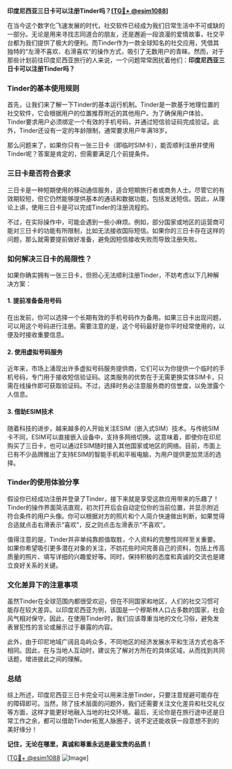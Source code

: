 **印度尼西亚三日卡可以注册Tinder吗？[[TG💪+ @esim1088](https://t.me/s/esim1088)]**

在当今这个数字化飞速发展的时代，社交软件已经成为我们日常生活中不可或缺的一部分。无论是用来寻找志同道合的朋友，还是邂逅一段浪漫的爱情故事，社交平台都为我们提供了极大的便利。而Tinder作为一款全球知名的社交应用，凭借其独特的“左滑不喜欢、右滑喜欢”的操作方式，吸引了无数用户的青睐。然而，对于那些计划前往印度尼西亚旅行的人来说，一个问题常常困扰着他们：**印度尼西亚三日卡可以注册Tinder吗？**

### **Tinder的基本使用规则**

首先，让我们来了解一下Tinder的基本运行机制。Tinder是一款基于地理位置的社交软件，它会根据用户的位置推荐附近的其他用户。为了确保用户体验，Tinder要求用户必须绑定一个有效的手机号码，并通过短信验证码完成验证。此外，Tinder还设有一定的年龄限制，通常要求用户年满18岁。

那么问题来了，如果你只有一张三日卡（即临时SIM卡），能否顺利注册并使用Tinder呢？答案是肯定的，但需要满足几个前提条件。

### **三日卡是否符合要求**

三日卡是一种短期使用的移动通信服务，适合短期旅行者或商务人士。尽管它的有效期较短，但它仍然能够提供基本的通话和数据功能，包括发送短信。因此，从理论上讲，使用三日卡是可以完成Tinder的注册流程的。

不过，在实际操作中，可能会遇到一些小麻烦。例如，部分国家或地区的运营商可能对三日卡的功能有所限制，比如无法接收国际短信。如果你的三日卡存在这样的问题，那么就需要提前做好准备，避免因短信接收失败而导致注册失败。

### **如何解决三日卡的局限性？**

如果你确实拥有一张三日卡，但担心无法顺利注册Tinder，不妨考虑以下几种解决方案：

#### **1. 提前准备备用号码**
在出发前，你可以选择一个长期有效的手机号码作为备用。如果三日卡出现问题，可以用这个号码进行注册。需要注意的是，这个号码最好是你平时经常使用的，以便及时接收重要信息。

#### **2. 使用虚拟号码服务**
近年来，市场上涌现出许多虚拟号码服务提供商，它们可以为你提供一个临时的手机号码，专门用于接收短信验证码。这类服务的优势在于无需更换实体SIM卡，只需在线操作即可获取验证码。不过，选择时务必注意服务商的信誉度，以免泄露个人信息。

#### **3. 借助ESIM技术**
随着科技的进步，越来越多的人开始关注ESIM（嵌入式SIM）技术。与传统SIM卡不同，ESIM可以直接嵌入设备中，支持多网络切换。这意味着，即使你在印尼购买了三日卡，也可以通过ESIM随时接入其他国家或地区的网络。目前，市面上已有不少品牌推出了支持ESIM的智能手机和平板电脑，为用户提供更加灵活的选择。

### **Tinder的使用体验分享**

假设你已经成功注册并登录了Tinder，接下来就是享受这款应用带来的乐趣了！Tinder的操作界面简洁直观，初次打开后会自动定位你的当前位置，并显示附近符合条件的用户头像。你可以根据对方的照片和个人简介快速做出判断，如果觉得合适就点击右滑表示“喜欢”，反之则点击左滑表示“不喜欢”。

值得注意的是，Tinder并非单纯靠颜值取胜，个人资料的完整性同样至关重要。如果你希望吸引更多潜在对象的关注，不妨花些时间完善自己的资料，包括上传高质量的照片、填写详细的兴趣爱好等。同时，保持积极的态度和真诚的交流也是建立良好关系的关键。

### **文化差异下的注意事项**

虽然Tinder在全球范围内都很受欢迎，但在不同国家和地区，人们的社交习惯可能存在较大差异。以印度尼西亚为例，该国是一个穆斯林人口占多数的国家，社会风气相对保守。因此，在使用Tinder时，我们应该尊重当地的文化习俗，避免发表冒犯性的言论或展示过于暴露的内容。

此外，由于印尼地域广阔且岛屿众多，不同地区的经济发展水平和生活方式也各不相同。因此，在与当地人互动时，建议先了解对方所在的具体区域，从而找到共同话题，增进彼此之间的理解。

### **总结**

综上所述，印度尼西亚三日卡完全可以用来注册Tinder，只要注意规避可能存在的障碍即可。当然，除了技术层面的问题外，我们还需要关注文化差异和社交礼仪等方面，这样才能更好地融入当地的社交环境。最后，无论你是在旅行途中还是日常工作之余，都可以借助Tinder拓宽人脉圈子，说不定还能收获一段意想不到的美好缘分！

**记住，无论在哪里，真诚和尊重永远是最宝贵的品质！**

[[TG💪+ @esim1088](https://t.me/s/esim1088) ![Image](https://i.postimg.cc/4NQfJmqS/Snipaste-2025-05-13-00-14-12.png)]